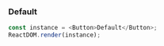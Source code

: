 ### Default

<!--start-code-->

```js
const instance = <Button>Default</Button>;
ReactDOM.render(instance);
```

<!--end-code-->
